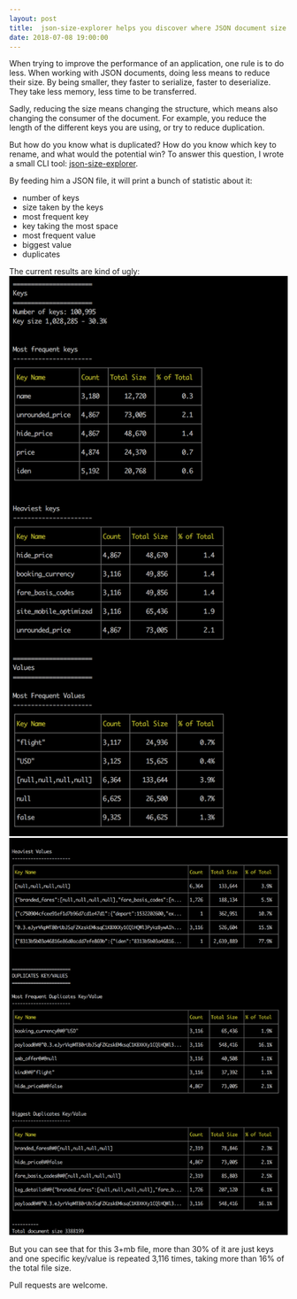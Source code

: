 ```yaml
---
layout: post
title:  json-size-explorer helps you discover where JSON document size goes
date: 2018-07-08 19:00:00
---
```


When trying to improve the performance of an application, one rule is to do less.
When working with JSON documents, doing less means to reduce their size. By being smaller, they faster to serialize, faster to deserialize. They take less memory, less time to be transferred.

Sadly, reducing the size means changing the structure, which means also changing the consumer of the document. 
For example, you reduce the length of the different keys you are using, or try to reduce duplication.

But how do you know what is duplicated? How do you know which key to rename, and what would the potential win? To answer this question, I wrote a small CLI tool: [json-size-explorer](json-size-explorer).

By feeding him a JSON file, it will print a bunch of statistic about it:

- number of keys
- size taken by the keys
- most frequent key
- key taking the most space
- most frequent value
- biggest value
- duplicates

The current results are kind of ugly:
![json-size-explorer-1](/img/2018-07-08/json-size-explorer-1.png)
![json-size-explorer-1](/img/2018-07-08/json-size-explorer-2.png)

But you can see that for this 3+mb file, more than 30% of it are just keys and one specific key/value is repeated 3,116 times, taking more than 16% of the total file size.

Pull requests are welcome.